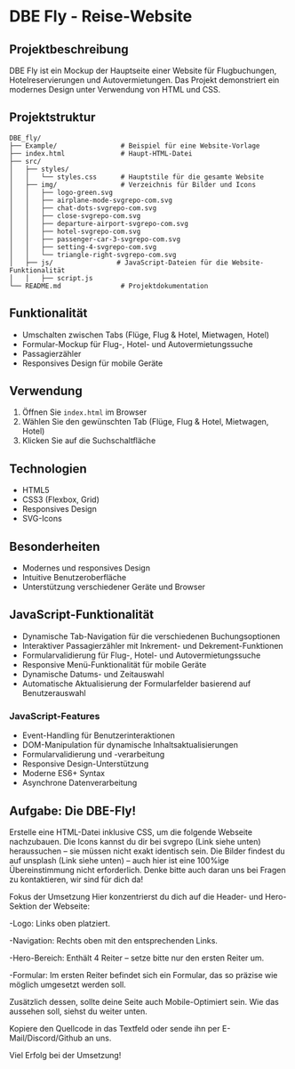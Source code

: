 # DBE Fly - Reise-Website

## Projektbeschreibung
DBE Fly ist ein Mockup der Hauptseite einer Website für Flugbuchungen, Hotelreservierungen und Autovermietungen. Das Projekt demonstriert ein modernes Design unter Verwendung von HTML und CSS.

## Projektstruktur
```
DBE_fly/
├── Example/                # Beispiel für eine Website-Vorlage
├── index.html              # Haupt-HTML-Datei 
├── src/
│   ├── styles/
│   │   └── styles.css      # Hauptstile für die gesamte Website
│   ├── img/                # Verzeichnis für Bilder und Icons
│   │   ├── logo-green.svg
│   │   ├── airplane-mode-svgrepo-com.svg
│   │   ├── chat-dots-svgrepo-com.svg
│   │   ├── close-svgrepo-com.svg
│   │   ├── departure-airport-svgrepo-com.svg
│   │   ├── hotel-svgrepo-com.svg
│   │   ├── passenger-car-3-svgrepo-com.svg
│   │   ├── setting-4-svgrepo-com.svg
│   │   └── triangle-right-svgrepo-com.svg
│   ├── js/                # JavaScript-Dateien für die Website-Funktionalität
│   │   ├── script.js
└── README.md               # Projektdokumentation
```

## Funktionalität
- Umschalten zwischen Tabs (Flüge, Flug & Hotel, Mietwagen, Hotel)
- Formular-Mockup für Flug-, Hotel- und Autovermietungssuche
- Passagierzähler
- Responsives Design für mobile Geräte

## Verwendung
1. Öffnen Sie `index.html` im Browser
2. Wählen Sie den gewünschten Tab (Flüge, Flug & Hotel, Mietwagen, Hotel)
3. Klicken Sie auf die Suchschaltfläche

## Technologien
- HTML5
- CSS3 (Flexbox, Grid)
- Responsives Design
- SVG-Icons

## Besonderheiten
- Modernes und responsives Design
- Intuitive Benutzeroberfläche
- Unterstützung verschiedener Geräte und Browser

## JavaScript-Funktionalität
- Dynamische Tab-Navigation für die verschiedenen Buchungsoptionen
- Interaktiver Passagierzähler mit Inkrement- und Dekrement-Funktionen
- Formularvalidierung für Flug-, Hotel- und Autovermietungssuche
- Responsive Menü-Funktionalität für mobile Geräte
- Dynamische Datums- und Zeitauswahl
- Automatische Aktualisierung der Formularfelder basierend auf Benutzerauswahl

### JavaScript-Features
- Event-Handling für Benutzerinteraktionen
- DOM-Manipulation für dynamische Inhaltsaktualisierungen
- Formularvalidierung und -verarbeitung
- Responsive Design-Unterstützung
- Moderne ES6+ Syntax
- Asynchrone Datenverarbeitung

## Aufgabe: Die DBE-Fly!
Erstelle eine HTML-Datei inklusive CSS, um die folgende Webseite nachzubauen. Die Icons kannst du dir bei svgrepo (Link siehe unten) heraussuchen – sie müssen nicht exakt identisch sein. Die Bilder findest du auf unsplash (Link siehe unten) – auch hier ist eine 100%ige Übereinstimmung nicht erforderlich.
Denke bitte auch daran uns bei Fragen zu kontaktieren, wir sind für dich da!

Fokus der Umsetzung
Hier konzentrierst du dich auf die Header- und Hero-Sektion der Webseite:

-Logo: Links oben platziert.

-Navigation: Rechts oben mit den entsprechenden Links.

-Hero-Bereich: Enthält 4 Reiter – setze bitte nur den ersten Reiter um.

-Formular: Im ersten Reiter befindet sich ein Formular, das so präzise wie möglich umgesetzt werden soll.

Zusätzlich dessen, sollte deine Seite auch Mobile-Optimiert sein. Wie das aussehen soll, siehst du weiter unten.

Kopiere den Quellcode in das Textfeld oder sende ihn per E-Mail/Discord/Github an uns.

Viel Erfolg bei der Umsetzung!
